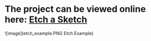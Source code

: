 # The project can be viewed online here: [Etch a Sketch](https://rukhan4.github.io/etch-a-sketch/index.html)

![image](etch_example.PNG Etch Example)